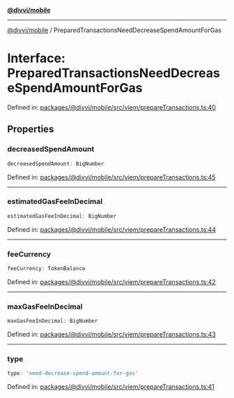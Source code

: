 [**@divvi/mobile**](../README.md)

---

[@divvi/mobile](../README.md) / PreparedTransactionsNeedDecreaseSpendAmountForGas

# Interface: PreparedTransactionsNeedDecreaseSpendAmountForGas

Defined in: [packages/@divvi/mobile/src/viem/prepareTransactions.ts:40](https://github.com/divvi-xyz/divvi-mobile/blob/main/packages/@divvi/mobile/src/viem/prepareTransactions.ts#L40)

## Properties

### decreasedSpendAmount

```ts
decreasedSpendAmount: BigNumber
```

Defined in: [packages/@divvi/mobile/src/viem/prepareTransactions.ts:45](https://github.com/divvi-xyz/divvi-mobile/blob/main/packages/@divvi/mobile/src/viem/prepareTransactions.ts#L45)

---

### estimatedGasFeeInDecimal

```ts
estimatedGasFeeInDecimal: BigNumber
```

Defined in: [packages/@divvi/mobile/src/viem/prepareTransactions.ts:44](https://github.com/divvi-xyz/divvi-mobile/blob/main/packages/@divvi/mobile/src/viem/prepareTransactions.ts#L44)

---

### feeCurrency

```ts
feeCurrency: TokenBalance
```

Defined in: [packages/@divvi/mobile/src/viem/prepareTransactions.ts:42](https://github.com/divvi-xyz/divvi-mobile/blob/main/packages/@divvi/mobile/src/viem/prepareTransactions.ts#L42)

---

### maxGasFeeInDecimal

```ts
maxGasFeeInDecimal: BigNumber
```

Defined in: [packages/@divvi/mobile/src/viem/prepareTransactions.ts:43](https://github.com/divvi-xyz/divvi-mobile/blob/main/packages/@divvi/mobile/src/viem/prepareTransactions.ts#L43)

---

### type

```ts
type: 'need-decrease-spend-amount-for-gas'
```

Defined in: [packages/@divvi/mobile/src/viem/prepareTransactions.ts:41](https://github.com/divvi-xyz/divvi-mobile/blob/main/packages/@divvi/mobile/src/viem/prepareTransactions.ts#L41)
